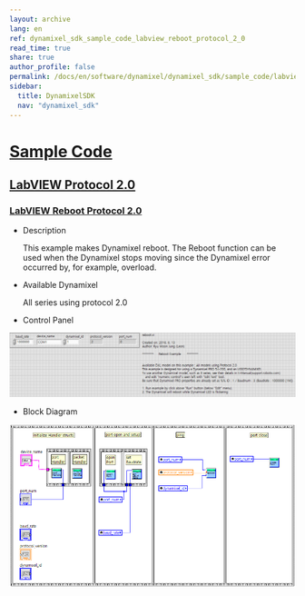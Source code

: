 ```yaml
---
layout: archive
lang: en
ref: dynamixel_sdk_sample_code_labview_reboot_protocol_2_0
read_time: true
share: true
author_profile: false
permalink: /docs/en/software/dynamixel/dynamixel_sdk/sample_code/labview_reboot_protocol_2_0/
sidebar:
  title: DynamixelSDK
  nav: "dynamixel_sdk"
---
```


<div style="counter-reset: h1 3"></div>
<div style="counter-reset: h2 21"></div>
<div style="counter-reset: h3 7"></div>

# [Sample Code](#sample-code)

## [LabVIEW Protocol 2.0](#labview-protocol-20)

### [LabVIEW Reboot Protocol 2.0](#labview-reboot-protocol-20)

- Description

  This example makes Dynamixel reboot. The Reboot function can be used when the Dynamixel stops moving since the Dynamixel error occurred by, for example, overload.

- Available Dynamixel

  All series using protocol 2.0

- Control Panel

![](/assets/images/sw/sdk/dynamixel_sdk/library_setup/labview/windows/sample_code/reboot2/reboot2.png)

- Block Diagram

![](/assets/images/sw/sdk/dynamixel_sdk/library_setup/labview/windows/sample_code/reboot2/block_diagram.png)
